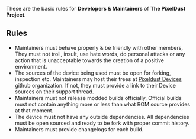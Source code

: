 These are the basic rules for **Developers & Maintainers** of 
**The PixelDust Project**. 

## Rules
- Maintainers must behave properly & be friendly with other members,
  They must not troll, insult, use hate words, do personal attacks
  or any action that is unacceptable towards the creation of a positive
  environment.
- The sources of the device being used must be open for forking, inspection
  etc. Maintainers may host their trees at [Pixeldust Devices](https://github.com/pixeldust-devices)
  github organization. If not, they must provide a link to their Device 
  sources on their support thread.
- Maintainers must not release modded builds officially,
  Official builds must not contain anything more or less than what
  ROM source provides at that moment.
- The device must not have any outside dependencies. All dependencies
  must be open sourced and ready to be fork with proper commit history.
- Maintainers must provide changelogs for each build.
